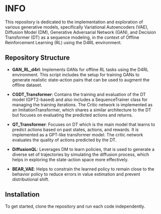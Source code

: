 # INFO

This repository is dedicated to the implementation and exploration of various generative models, specifically Variational Autoencoders (VAE), Diffusion Model (DM), Generative Adversarial Network (GAN), and Decision Transformer (DT) as a sequence modeling, in the context of Offline Reinforcement Learning (RL) using the D4RL environment. 


## Repository Structure

- **GAN_RL_d4rl**: Implements GANs for offline RL tasks using the D4RL environment. This script includes the setup for training GANs to generate realistic state-action pairs that can be used to augment the offline dataset.

- **CGDT_Transformer**: Contains the training and evaluation of the DT model (GPT2-based) and also includes a SequenceTrainer class for managing the training iterations. The Critic network is implemented as an ImitationTransformer, which shares a similar architecture to the DT but focuses on evaluating the predicted actions and returns.

- **QT_Transformer**: Focuses on DT which is the main model that learns to predict actions based on past states, actions, and rewards. It is implemented as a GPT-like transformer model. The critic network evaluates the quality of actions predicted by the DT. 

- **DiffusionQL**: Leverages DM to learn policies, that is used to generate a diverse set of trajectories by simulating the diffusion process, which helps in exploring the state-action space more effectively.

- **BEAR_VAE**: Helps to constrain the learned policy to remain close to the behavior policy to reduce errors in value estimation and prevent distributional shift.

  
## Installation

To get started, clone the repository and run each code independently.
